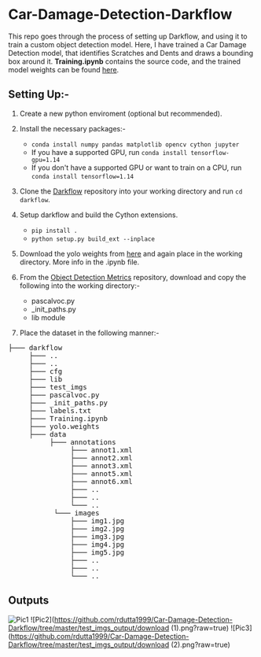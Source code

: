 # Car-Damage-Detection-Darkflow

This repo goes through the process of setting up Darkflow, and using it to train a custom object detection model. Here, I have trained a Car Damage Detection model, that identifies Scratches and Dents and draws a bounding box around it. **Training.ipynb** contains the source code, and the trained model weights can be found [here](https://drive.google.com/drive/folders/1bc0z6HkcAEBRRpk0Y0UGTyjCxe9xfG2K?usp=sharing). 

## Setting Up:-
1) Create a new python enviroment (optional but recommended).

2) Install the necessary packages:-
    - ```conda install numpy pandas matplotlib opencv cython jupyter```
    - If you have a supported GPU, run ```conda install tensorflow-gpu=1.14```
    - If you don't have a supported GPU or want to train on a CPU, run ```conda install tensorflow=1.14```
    
3) Clone the [Darkflow](https://github.com/thtrieu/darkflow) repository into your working directory and run ```cd darkflow```.

4) Setup darkflow and build the Cython extensions.
    - ```pip install .```
    - ```python setup.py build_ext --inplace```
    
5) Download the yolo weights from [here](https://drive.google.com/drive/folders/0B1tW_VtY7onidEwyQ2FtQVplWEU) and again place in the working directory. More info in the .ipynb file.

6) From the [Object Detection Metrics](https://github.com/rafaelpadilla/Object-Detection-Metrics) repository, download and copy the following into the working directory:- 
    - pascalvoc.py
    - _init_paths.py
    - lib module
    
7) Place the dataset in the following manner:- 
<pre>
├─── darkflow
     ├─── ..
     ├─── ..     
     ├─── cfg
     ├─── lib
     ├─── test_imgs
     ├─── pascalvoc.py
     ├─── _init_paths.py
     ├─── labels.txt
     ├─── Training.ipynb 
     ├─── yolo.weights
     ├─── data
          ├─── annotations
               ├─── annot1.xml
               ├─── annot2.xml
               ├─── annot3.xml
               ├─── annot5.xml
               ├─── annot6.xml
               ├─── ..
               ├─── ..
               └─── ..
           └─── images
               ├─── img1.jpg
               ├─── img2.jpg
               ├─── img3.jpg
               ├─── img4.jpg
               ├─── img5.jpg
               ├─── ..
               ├─── ..
               └─── ..
</pre>

## Outputs
![Pic1](https://github.com/rdutta1999/Car-Damage-Detection-Darkflow/tree/master/test_imgs_output/download.png?raw=true)
![Pic2](https://github.com/rdutta1999/Car-Damage-Detection-Darkflow/tree/master/test_imgs_output/download (1).png?raw=true)
![Pic3](https://github.com/rdutta1999/Car-Damage-Detection-Darkflow/tree/master/test_imgs_output/download (2).png?raw=true)
